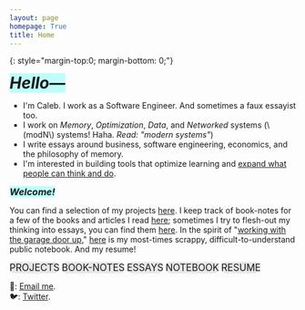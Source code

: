 ```yaml
---
layout: page
homepage: True
title: Home
---
```


{: style="margin-top:0; margin-bottom: 0;"}

<h1 style="background-color: #00ffef40;display: inline;"><em>Hello—</em></h1>

- I'm Caleb. I work as a Software Engineer. And sometimes a faux essayist too.
- I work on _Memory_, _Optimization_, _Data_, and _Networked_ systems (\\(modN\\) systems! Haha. _Read: "modern systems"_)
- I write essays around business, software engineering, economics, and the philosophy of memory.
- I'm interested in building tools that optimize learning and [expand what people can think and do](https://numinous.productions/ttft/).

<h3 style="background-color: #00ffef40;display: inline;"><em>Welcome!</em></h3>

You can find a selection of my projects [here](/projects/). I keep track of book-notes for a few of the books and articles I read [here](/booknotes/); sometimes I try to flesh-out my thinking into essays, you can find them [here](/essays/). In the spirit of "[working with the garage door up](https://notes.andymatuschak.org/Work_with_the_garage_door_up)," [here](/notes/) is my most-times scrappy, difficult-to-understand public notebook. And my resume!  

<div class="inline-nav">
  <span style="background-color: #a3a3a340;border-radius: 0.5em;display: inline;font-size: 1.2em;"><a href="/projects/" style="text-decoration: none;">PROJECTS</a></span>
  <span style="background-color: #a3a3a340;border-radius: 0.5em;display: inline;font-size: 1.2em;"><a href="/booknotes/" style="text-decoration: none;">BOOK-NOTES</a></span>
  <span style="background-color: #a3a3a340;border-radius: 0.5em;display: inline;font-size: 1.2em;"><a href="/essays/" style="text-decoration: none;">ESSAYS</a></span>
  <span style="background-color: #a3a3a340;border-radius: 0.5em;display: inline;font-size: 1.2em;"><a href="/notes/" style="text-decoration: none;">NOTEBOOK</a></span>
  <span style="background-color: #a3a3a340;border-radius: 0.5em;display: inline;font-size: 1.2em;"><a href="/resume.pdf/" style="text-decoration: none;">RESUME</a></span>
</div>


📩: [Email me](mailto:dco2.caleb@gmail.com).  
🐦: [Twitter](https://twitter.com/rojaye_shegz).   

